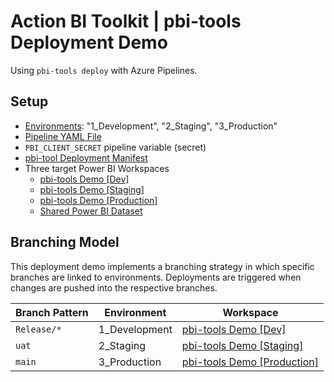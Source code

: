 # Action BI Toolkit | pbi-tools Deployment Demo

Using `pbi-tools deploy` with Azure Pipelines.

## Setup

* [Environments](https://dev.azure.com/pbitools/pbi-tools%20Report%20Demo/_environments): "1_Development", "2_Staging", "3_Production"
* [Pipeline YAML File](./azure-pipelines.yml)
* `PBI_CLIENT_SECRET` pipeline variable (secret)
* [pbi-tool Deployment Manifest](./.pbixproj.json)
* Three target Power BI Workspaces
  * [pbi-tools Demo [Dev]](https://app.powerbi.com/groups/82d08e54-8dd8-4af1-84fd-013c008f695d)
  * [pbi-tools Demo [Staging]](https://app.powerbi.com/groups/9f2032e9-6189-4f45-83a7-d9b15b8709d4)
  * [pbi-tools Demo [Production]](https://app.powerbi.com/groups/67ec2e2c-daf7-4def-8bab-fbdbb1212587)
  * [Shared Power BI Dataset](https://app.powerbi.com/groups/313d6b68-aa84-4ba5-b65b-53d0e8889489/datasets/cb8781bc-11f4-42a7-b6b6-53e9a8e8adcb/details)

## Branching Model

This deployment demo implements a branching strategy in which specific branches are linked to environments. Deployments are triggered when changes are pushed into the respective branches.

| Branch Pattern | Environment | Workspace |
| --- | --- | --- |
| `Release/*` | 1_Development | [pbi-tools Demo [Dev]](https://app.powerbi.com/groups/82d08e54-8dd8-4af1-84fd-013c008f695d) |
| `uat` | 2_Staging | [pbi-tools Demo [Staging]](https://app.powerbi.com/groups/9f2032e9-6189-4f45-83a7-d9b15b8709d4) |
| `main` | 3_Production | [pbi-tools Demo [Production]](https://app.powerbi.com/groups/67ec2e2c-daf7-4def-8bab-fbdbb1212587) |
